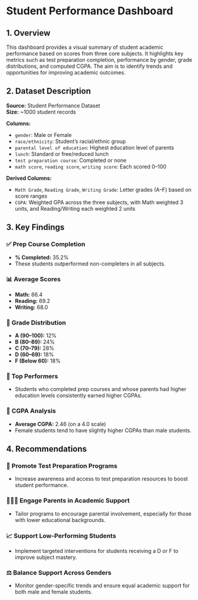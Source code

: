 # Student Performance Dashboard

## 1. Overview

This dashboard provides a visual summary of student academic performance based on scores from three core subjects. It highlights key metrics such as test preparation completion, performance by gender, grade distributions, and computed CGPA. The aim is to identify trends and opportunities for improving academic outcomes.

## 2. Dataset Description

**Source:** Student Performance Dataset  
**Size:** ~1000 student records

**Columns:**
- `gender`: Male or Female  
- `race/ethnicity`: Student’s racial/ethnic group  
- `parental level of education`: Highest education level of parents  
- `lunch`: Standard or free/reduced lunch  
- `test preparation course`: Completed or none  
- `math score`, `reading score`, `writing score`: Each scored 0–100  

**Derived Columns:**
- `Math Grade`, `Reading Grade`, `Writing Grade`: Letter grades (A–F) based on score ranges  
- `CGPA`: Weighted GPA across the three subjects, with Math weighted 3 units, and Reading/Writing each weighted 2 units

## 3. Key Findings

### ✅ Prep Course Completion
- **% Completed:** 35.2%
- These students outperformed non-completers in all subjects.

### 📊 Average Scores
- **Math:** 66.4  
- **Reading:** 69.2  
- **Writing:** 68.0

### 🎯 Grade Distribution
- **A (90–100):** 12%  
- **B (80–89):** 24%  
- **C (70–79):** 28%  
- **D (60–69):** 18%  
- **F (Below 60):** 18%

### 🧠 Top Performers
- Students who completed prep courses and whose parents had higher education levels consistently earned higher CGPAs.

### 🧮 CGPA Analysis
- **Average CGPA:** 2.46 (on a 4.0 scale)  
- Female students tend to have slightly higher CGPAs than male students.

## 4. Recommendations

### 📘 Promote Test Preparation Programs
- Increase awareness and access to test preparation resources to boost student performance.

### 👨‍👩‍👧 Engage Parents in Academic Support
- Tailor programs to encourage parental involvement, especially for those with lower educational backgrounds.

### 📈 Support Low-Performing Students
- Implement targeted interventions for students receiving a D or F to improve subject mastery.

### ⚖️ Balance Support Across Genders
- Monitor gender-specific trends and ensure equal academic support for both male and female students.

